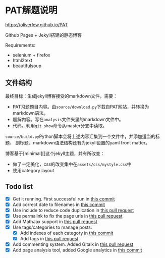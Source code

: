 # PAT解题说明

https://oliverlew.github.io/PAT

Github Pages + Jekyll搭建的静态博客

Requirements:

- selenium + firefox
- html2text
- beautifulsoup

## 文件结构

最终目标：生成jekyll博客接受的markdown文件，需要：

- PAT习题题目内容。由`source/download.py`下载自PAT网站，并转换为markdown语法。
- 题解内容。写在`analysis`文件夹里的markdown文件中。
- 代码。利用`git show`命令从master分支中读取。

`source/build.py`Python脚本会将上述内容汇集到一个文件中，并添加适当的标题、
副标题、markdown语法结构还有为jekyll设置的yaml front matter。

博客基于[minimal][]这个jekyll主题，并有所改变：

- 做了一定美化，css的改变集中在`assets/css/mystyle.css`中
- 使用category layout

## Todo list

- [x] Get it running. First successful run in [this commit][first run]
- [x] Add correct date to filenames in [this commit][add date]
- [x] Use include to reduce code duplication in [this pull request][use include]
- [x] Use permalink to fix the page urls in [this pull request][use collections]
- [x] Add MathJax support in [this pull request][add mathjax]
- [x] Use tags/categories to manage posts.
  - [x] Add indexes of each category in [this commit][add categories]
  - [x] Add tags in [this pull request][add tags]
- [x] Add commenting system. Added Gitalk in [this pull request][add gitalk]
- [x] Add page analysis tool, added Google analytics in [this commit][add GA]

[first run]: https://github.com/OliverLew/PAT/commit/a06f099b2a64138612128b2c9227b2b2514ff617
[add date]: https://github.com/OliverLew/PAT/commit/e6e23b82b4f12b895d2504602f8b4a6b9e912f41
[use collections]: https://github.com/OliverLew/PAT/pull/10
[use include]: https://github.com/OliverLew/PAT/pull/17
[add categories]: https://github.com/OliverLew/PAT/commit/2f74e56775f5ec7c1ab31c27f23d3071b178784f
[add tags]: https://github.com/OliverLew/PAT/pull/15
[add GA]: https://github.com/OliverLew/PAT/commit/54db3d618760df626872c6fe42e861709ca1d962
[add mathjax]: https://github.com/OliverLew/PAT/pull/12
[add gitalk]: https://github.com/OliverLew/PAT/pull/16
